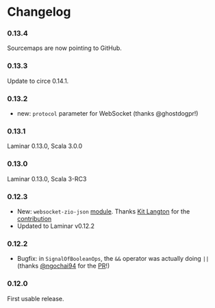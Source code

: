 # Changelog

### 0.13.4

Sourcemaps are now pointing to GitHub.

### 0.13.3

Update to circe 0.14.1.

### 0.13.2

* new: `protocol` parameter for WebSocket (thanks @ghostdogpr!) 

### 0.13.1

Laminar 0.13.0, Scala 3.0.0 

### 0.13.0

Laminar 0.13.0, Scala 3-RC3

### 0.12.3

* New: `websocket-zio-json` [module](https://laminext.dev/websocket/zio-json). Thanks [Kit Langton](https://github.com/kitlangton) for the [contribution](https://github.com/tulz-app/laminext/pull/17)
* Updated to Laminar v0.12.2

### 0.12.2

* Bugfix: in `SignalOfBooleanOps`, the `&&` operator was actually doing `||` (thanks [@ngochai94](https://github.com/ngochai94) for the [PR](https://github.com/tulz-app/laminext/pull/14)!)

### 0.12.0

First usable release.
